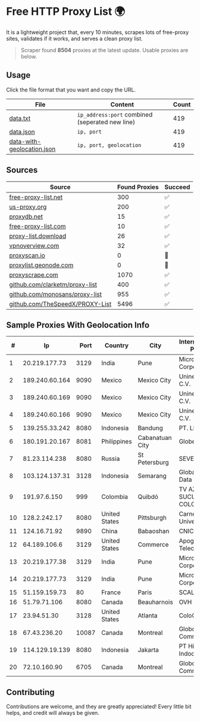 
# Free HTTP Proxy List 🌍

It is a lightweight project that, every 10 minutes, scrapes lots of free-proxy sites, validates if it works, and serves a clean proxy list.


> Scraper found **8504** proxies at the latest update. Usable proxies are below.

## Usage

Click the file format that you want and copy the URL.


|File|Content|Count|
|----|-------|-----|
|[data.txt](https://raw.githubusercontent.com/themiralay/Proxy-List-World/master/data.txt)|`ip_address:port` combined (seperated new line)|419|
|[data.json](https://raw.githubusercontent.com/themiralay/Proxy-List-World/master/data.json)|`ip, port`|419|
|[data-with-geolocation.json](https://raw.githubusercontent.com/themiralay/Proxy-List-World/master/data-with-geolocation.json)|`ip, port, geolocation`|419|

## Sources

|Source|Found Proxies|Succeed|
|------|-------------|-------|
|[free-proxy-list.net](https://free-proxy-list.net)|300|✅|
|[us-proxy.org](https://www.us-proxy.org)|200|✅|
|[proxydb.net](http://proxydb.net)|15|✅|
|[free-proxy-list.com](https://free-proxy-list.com/?page=&port=&type%5B%5D=http&type%5B%5D=https&up_time=0&search=Search)|10|✅|
|[proxy-list.download](https://www.proxy-list.download/HTTP)|26|✅|
|[vpnoverview.com](https://vpnoverview.com/privacy/anonymous-browsing/free-proxy-servers)|32|✅|
|[proxyscan.io](https://www.proxyscan.io)|0|🚫|
|[proxylist.geonode.com](https://proxylist.geonode.com/api/proxy-list?limit=300&page=1&sort_by=lastChecked&sort_type=desc&protocols=http,https)|0|🚫|
|[proxyscrape.com](https://api.proxyscrape.com/v2/?request=displayproxies&protocol=http&timeout=10000&country=all&ssl=all&anonymity=all)|1070|✅|
|[github.com/clarketm/proxy-list](https://raw.githubusercontent.com/clarketm/proxy-list/master/proxy-list-raw.txt)|400|✅|
|[github.com/monosans/proxy-list](https://raw.githubusercontent.com/monosans/proxy-list/main/proxies/http.txt)|955|✅|
|[github.com/TheSpeedX/PROXY-List](https://raw.githubusercontent.com/TheSpeedX/PROXY-List/master/http.txt)|5496|✅|


## Sample Proxies With Geolocation Info

|#|Ip|Port|Country|City|Internet Service Provider|
|-|--|----|-------|----|-------------------------|
|1|20.219.177.73|3129|India|Pune|Microsoft Corporation|
|2|189.240.60.164|9090|Mexico|Mexico City|Uninet S.A. de C.V.|
|3|189.240.60.169|9090|Mexico|Mexico City|Uninet S.A. de C.V.|
|4|189.240.60.166|9090|Mexico|Mexico City|Uninet S.A. de C.V.|
|5|139.255.33.242|8080|Indonesia|Bandung|PT. LINKNET|
|6|180.191.20.167|8081|Philippines|Cabanatuan City|Globe Telecom|
|7|81.23.114.238|8080|Russia|St Petersburg|SEVEREN|
|8|103.124.137.31|3128|Indonesia|Semarang|Global Media Data Prima|
|9|191.97.6.150|999|Colombia|Quibdó|TV AZTECA SUCURSAL COLOMBIA|
|10|128.2.242.17|8080|United States|Pittsburgh|Carnegie Mellon University|
|11|124.16.71.92|9890|China|Babaoshan|CNIC-CAS|
|12|64.189.106.6|3129|United States|Commerce|Apogee Telecom Inc.|
|13|20.219.177.38|3129|India|Pune|Microsoft Corporation|
|14|20.219.177.73|3129|India|Pune|Microsoft Corporation|
|15|51.159.159.73|80|France|Paris|SCALEWAY|
|16|51.79.71.106|8080|Canada|Beauharnois|OVH SAS|
|17|23.94.51.30|3128|United States|Atlanta|ColoCrossing|
|18|67.43.236.20|10087|Canada|Montreal|GloboTech Communications|
|19|114.129.19.139|8080|Indonesia|Jakarta|PT Hipernet Indodata|
|20|72.10.160.90|6705|Canada|Montreal|GloboTech Communications|



## Contributing

Contributions are welcome, and they are greatly appreciated! Every
little bit helps, and credit will always be given.

